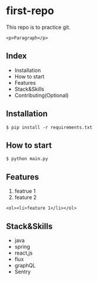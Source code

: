 # first-repo

This repo is to practice git.

`<p>Paragraph</p>`

## Index

- Installation
- How to start
- Features
- Stack&Skills
- Contributing(Optional)

## Installation

```shell
$ pip install -r requirements.txt
```

## How to start

```shell
$ python main.py
```

## Features

1. featrue 1
2. feature 2

`<ol><li>feature 1</li></ol>`

## Stack&Skills

- java
- spring
- react,js
- flux
- graphQL
- Sentry

